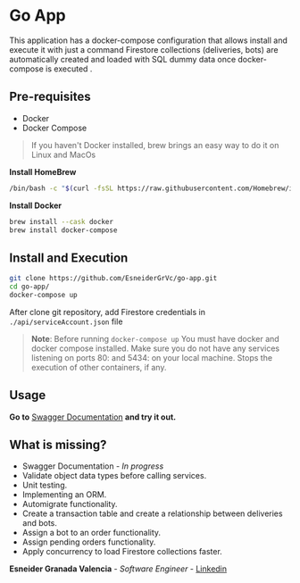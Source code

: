 
# Go App

This application has a docker-compose configuration that allows install and execute it with just a command
Firestore collections (deliveries, bots) are automatically created and loaded with SQL dummy data once docker-compose is executed .

## Pre-requisites
- Docker
- Docker Compose
> If you haven't Docker installed, brew brings an easy way to do it on Linux and MacOs

**Install HomeBrew**
```bash
/bin/bash -c "$(curl -fsSL https://raw.githubusercontent.com/Homebrew/install/HEAD/install.sh)"
```
**Install Docker**
```bash
brew install --cask docker
brew install docker-compose
```

## Install and Execution
```bash
git clone https://github.com/EsneiderGrVc/go-app.git
cd go-app/
docker-compose up
```
After clone git repository, add Firestore credentials in `./api/serviceAccount.json` file
> **Note**: Before running `docker-compose up`
You must have docker and docker compose installed.
Make sure you do not have any services listening on ports 80: and 5434: on your local machine.
Stops the execution of other containers, if any.

## Usage
**Go to** [Swagger Documentation](http://localhost/swagger/index.html) **and try it out.**

## What is missing?
- Swagger Documentation - _In progress_
- Validate object data types before calling services.
- Unit testing.
- Implementing an ORM.
- Automigrate functionality.
- Create a transaction table and create a relationship between deliveries and bots.
- Assign a bot to an order functionality.
- Assign pending orders functionality.
- Apply concurrency to load Firestore collections faster.

**Esneider Granada Valencia** - *Software Engineer* - [Linkedin](https://www.linkedin.com/in/esneider-granada/)